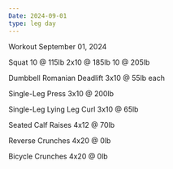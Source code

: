 ```yaml
---
Date: 2024-09-01
type: leg day
---
```

Workout September 01, 2024

Squat
10 @ 115lb
2x10 @ 185lb
10 @ 205lb

Dumbbell Romanian Deadlift
3x10 @ 55lb each

Single-Leg Press
3x10 @ 200lb

Single-Leg Lying Leg Curl
3x10 @ 65lb

Seated Calf Raises
4x12 @ 70lb

Reverse Crunches
4x20 @ 0lb

Bicycle Crunches
4x20 @ 0lb